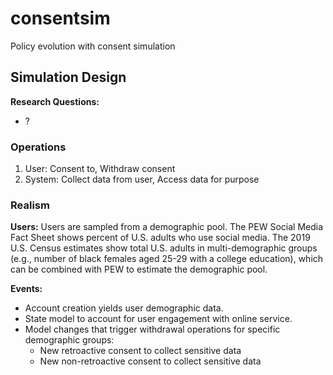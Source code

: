 # consentsim
Policy evolution with consent simulation

## Simulation Design

**Research Questions:**
* ?

### Operations
1. User: Consent to, Withdraw consent
2. System: Collect data from user, Access data for purpose

### Realism
**Users:** Users are sampled from a demographic pool. The PEW Social Media Fact Sheet shows percent of U.S. adults who use social media. The 2019 U.S. Census estimates show total U.S. adults in multi-demographic groups (e.g., number of black females aged 25-29 with a college education), which can be combined with PEW to estimate the demographic pool.

**Events:**
* Account creation yields user demographic data.
* State model to account for user engagement with online service.
* Model changes that trigger withdrawal operations for specific demographic groups:
  * New retroactive consent to collect sensitive data
  * New non-retroactive consent to collect sensitive data
